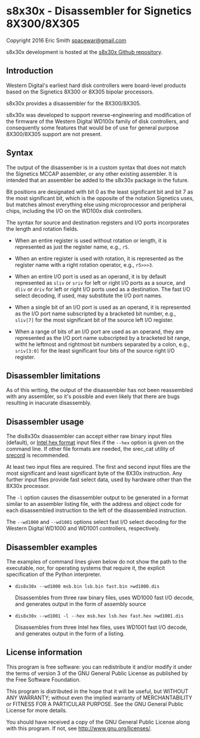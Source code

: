 # s8x30x - Disassembler for Signetics 8X300/8X305

Copyright 2016 Eric Smith <spacewar@gmail.com>

s8x30x development is hosted at the
[s8x30x Github repository](https://github.com/brouhaha/s8x30x/).

## Introduction

Western Digital's earliest hard disk controllers were board-level
products based on the Signetics 8X300 or 8X305 bipolar processors.

s8x30x provides a disassembler for the 8X300/8X305.

s8x30x was developed to support reverse-engineering and modification of
the firmware of the Western Digital WD100x family of disk controllers,
and consequently some features that would be of use for general purpose
8X300/8X305 support are not present.

## Syntax

The output of the disassember is in a custom syntax that does not match
the Signetics MCCAP assembler, or any other existing assembler.  It is
intended that an assembler be added to the s8x30x package in the future.

Bit positions are designated with bit 0 as the least significant bit and
bit 7 as the most significant bit, which is the opposite of the notation
Signetics uses, but matches almost everything else using microprocessor
and peripheral chips, including the I/O on the WD100x disk controllers.

The syntax for source and destination registers and I/O ports incorporates
the length and rotation fields.

* When an entire register is used without rotation or length, it is represented
  as just the register name, e.g., `r5`.

* When an entire register is used with rotation, it is represented as the
  register name with a right rotation operator, e.g., `r5>>>3`.

* When an entire I/O port is used as an operand, it is by default represented
  as `sliv` or `sriv` for left or right I/O ports as a source, and
  `dliv` or `driv` for left or right I/O ports used as a destination.  The
  fast I/O select decoding, if used, may substitute the I/O port names.

* When a single bit of an I/O port is used as an operand, it is represented
  as the I/O port name subscripted by a bracketed bit number,
  e.g., `sliv[7]` for the most significant bit of the source left I/O register.

* When a range of bits of an I/O port are used as an operand, they are
  represented as the I/O port name subscripted by a bracketed bit range,
  witht he leftmost and rightmost bit numbers separated by a colon,
  e.g., `sriv[3:0]` for the least significant four bits of the source right
  I/O register.

## Disassembler limitations

As of this writing, the output of the disassembler has not been
reassembled with any assembler, so it's possible and even likely that
there are bugs resulting in inacurate disassembly.

## Disassembler usage

The dis8x30x disassembler can accept either raw binary input files
(default), or
[Intel hex format](https://en.wikipedia.org/wiki/Intel_HEX)
input files if the `--hex` option is given
on the command line.  If other file formats are needed, the srec_cat
utility of [srecord](http://srecord.sourceforge.net/) is recommended.

At least two input files are required.  The first and second input
files are the most significant and least significant byte of the
8X30x instruction. Any further input files provide fast select data,
used by hardware other than the 8X30x processor.

The `-l` option causes the disassembler output to be generated in
a format similar to an assembler listing file, with the address and
object code for each disassembled instruction to the left of the
disassembled instruction.

The `--wd1000` and `--wd1001` options select fast I/O select decoding
for the Western Digital WD1000 and WD1001 controllers, respectively.

## Disassembler examples

The examples of command lines given below do not show the path to the
executable, nor, for operating systems that require it, the explicit
specification of the Python interpreter.

* `dis8x30x --wd1000 msb.bin lsb.bin fast.bin >wd1000.dis`

  Disassembles from three raw binary files, uses WD1000 fast I/O
  decode, and generates output in the form of assembly source

* `dis8x30x --wd1001 -l --hex msb.hex lsb.hex fast.hex >wd1001.dis`

  Disassembles from three Intel hex files, uses WD1001 fast I/O
  decode, and generates output in the form of a listing.

## License information

This program is free software: you can redistribute it and/or modify
it under the terms of version 3 of the GNU General Public License
as published by the Free Software Foundation.

This program is distributed in the hope that it will be useful,
but WITHOUT ANY WARRANTY; without even the implied warranty of
MERCHANTABILITY or FITNESS FOR A PARTICULAR PURPOSE.  See the
GNU General Public License for more details.

You should have received a copy of the GNU General Public License
along with this program.  If not, see <http://www.gnu.org/licenses/>.
